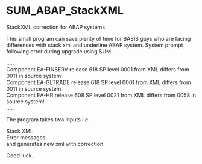 # SUM_ABAP_StackXML
StackXML correction for ABAP systems

This small program can save plenty of time for BASIS guys who are facing differences with stack xml and underline ABAP system. System prompt following error during upgrade using SUM.

..... <br />
Component EA-FINSERV release 618 SP level 0001 from XML differs from 0011 in source system! <br />
Component EA-GLTRADE release 618 SP level 0001 from XML differs from 0011 in source system! <br />
Component EA-HR release 608 SP level 0021 from XML differs from 0058 in source system! <br />
.....

The program takes two inputs i.e.

Stack XML<br />
Error messages<br />
and generates new xml with correction.<br />

Good luck.

